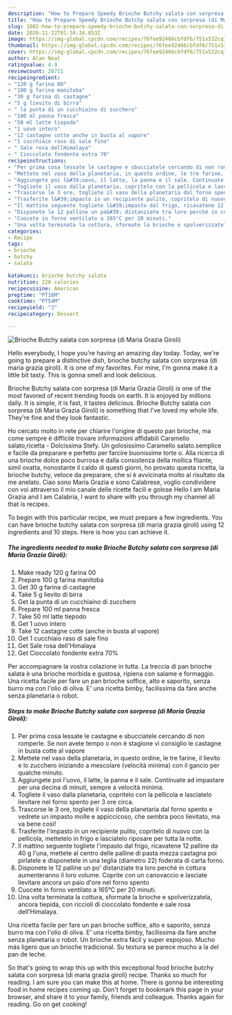 ```yaml
---
description: "How to Prepare Speedy Brioche Butchy salata con sorpresa (di Maria Grazia Giroli)"
title: "How to Prepare Speedy Brioche Butchy salata con sorpresa (di Maria Grazia Giroli)"
slug: 1602-how-to-prepare-speedy-brioche-butchy-salata-con-sorpresa-di-maria-grazia-giroli
date: 2020-11-22T01:34:34.853Z
image: https://img-global.cpcdn.com/recipes/76fee92466cbfdf6/751x532cq70/brioche-butchy-salata-con-sorpresa-di-maria-grazia-giroli-recipe-main-photo.jpg
thumbnail: https://img-global.cpcdn.com/recipes/76fee92466cbfdf6/751x532cq70/brioche-butchy-salata-con-sorpresa-di-maria-grazia-giroli-recipe-main-photo.jpg
cover: https://img-global.cpcdn.com/recipes/76fee92466cbfdf6/751x532cq70/brioche-butchy-salata-con-sorpresa-di-maria-grazia-giroli-recipe-main-photo.jpg
author: Alan Neal
ratingvalue: 4.9
reviewcount: 20711
recipeingredient:
- "120 g farina 00"
- "100 g farina manitoba"
- "30 g farina di castagne"
- "5 g lievito di birra"
- " la punta di un cucchiaino di zucchero"
- "100 ml panna fresca"
- "50 ml latte tiepodo"
- "1 uovo intero"
- "12 castagne cotte anche in busta al vapore"
- "1 cucchiaio raso di sale fino"
- " Sale rosa dellHimalaya"
- " Cioccolato fondente extra 70"
recipeinstructions:
- "Per prima cosa lessate le castagne e sbucciatele cercando di non romperle. Se non avete tempo o non è stagione vi consiglio le castagne in busta cotte al vapore"
- "Mettete nel vaso della planetaria, in questo ordine, le tre farine, il lievito e lo zucchero iniziando a mescolare (velocità minima) con il gancio per qualche minuto."
- "Aggiungete poi l&#39;uovo, il latte, la panna e il sale. Continuate ad impastare per una decina di minuti, sempre a velocità minima."
- "Togliete il vaso dalla planetaria, copritelo con la pellicola e lasciatelo lievitare nel forno spento per 3 ore circa."
- "Trascorse le 3 ore, togliete il vaso della planetaria dal forno spento e vedrete un impasto molle e appiccicoso, che sembra poco lievitato, ma va bene così!"
- "Trasferite l&#39;impasto in un recipiente pulito, copritelo di nuovo con la pellicola, mettetelo in frigo e lasciatelo riposare per tutta la notte."
- "Il mattino seguente togliete l&#39;impasto dal frigo, ricavatene 12 palline da 40 g l&#39;una, mettete al centro delle palline di pasta mezza castagna poi pirlatele e disponetele in una teglia (diametro 22) foderata di carta forno."
- "Disponete le 12 palline un po&#39; distanziate tra loro perché in cottura aumenteranno il loro volume. Coprite con un canovaccio e lasciate lievitare ancora un paio d&#39;ore nel forno spento"
- "Cuocete in forno ventilato a 165°C per 20 minuti."
- "Una volta terminata la cottura, sformate la brioche e spolverizzatela, ancora tiepida, con riccioli di cioccolato fondente e sale rosa dell&#39;Himalaya."
categories:
- Recipe
tags:
- brioche
- butchy
- salata

katakunci: brioche butchy salata 
nutrition: 228 calories
recipecuisine: American
preptime: "PT16M"
cooktime: "PT54M"
recipeyield: "3"
recipecategory: Dessert

---
```



![Brioche Butchy salata con sorpresa (di Maria Grazia Giroli)](https://img-global.cpcdn.com/recipes/76fee92466cbfdf6/751x532cq70/brioche-butchy-salata-con-sorpresa-di-maria-grazia-giroli-recipe-main-photo.jpg)

Hello everybody, I hope you're having an amazing day today. Today, we're going to prepare a distinctive dish, brioche butchy salata con sorpresa (di maria grazia giroli). It is one of my favorites. For mine, I'm gonna make it a little bit tasty. This is gonna smell and look delicious.

Brioche Butchy salata con sorpresa (di Maria Grazia Giroli) is one of the most favored of recent trending foods on earth. It is enjoyed by millions daily. It is simple, it is fast, it tastes delicious. Brioche Butchy salata con sorpresa (di Maria Grazia Giroli) is something that I've loved my whole life. They're fine and they look fantastic.

Ho cercato molto in rete per chiarire l&#39;origine di questo pan brioche, ma come sempre è difficile trovare informazioni affidabili Caramello salato,ricetta - Dolcissima Stefy. Un golosissimo Caramello salato.semplice e facile da preparare e perfetto per farcire buonissime torte o. Alla ricerca di una brioche dolce poco burrosa e dalla consistenza della mollica filante, simil ovatta, nonostante il caldo di questi giorni, ho provato questa ricetta, la brioche butchy, veloce da preparare, che si è avvicinata molto al risultato da me anelato. Ciao sono Maria Grazia e sono Calabrese, voglio condividere con voi attraverso il mio canale delle ricette facili e golose Hello I am Maria Grazia and I am Calabria, I want to share with you through my channel all that is recipes.


To begin with this particular recipe, we must prepare a few ingredients. You can have brioche butchy salata con sorpresa (di maria grazia giroli) using 12 ingredients and 10 steps. Here is how you can achieve it.

<!--inarticleads1-->

##### The ingredients needed to make Brioche Butchy salata con sorpresa (di Maria Grazia Giroli):

1. Make ready 120 g farina 00
1. Prepare 100 g farina manitoba
1. Get 30 g farina di castagne
1. Take 5 g lievito di birra
1. Get  la punta di un cucchiaino di zucchero
1. Prepare 100 ml panna fresca
1. Take 50 ml latte tiepodo
1. Get 1 uovo intero
1. Take 12 castagne cotte (anche in busta al vapore)
1. Get 1 cucchiaio raso di sale fino
1. Get  Sale rosa dell&#39;Himalaya
1. Get  Cioccolato fondente extra 70%


Per accompagnare la vostra colazione in tutta. La treccia di pan brioche salata è una brioche morbida e gustosa, ripiena con salame e formaggio. Una ricetta facile per fare un pan brioche soffice, alto e saporito, senza burro ma con l&#39;olio di oliva. E&#39; una ricetta bimby, facilissima da fare anche senza planetaria o robot. 

<!--inarticleads2-->

##### Steps to make Brioche Butchy salata con sorpresa (di Maria Grazia Giroli):

1. Per prima cosa lessate le castagne e sbucciatele cercando di non romperle. Se non avete tempo o non è stagione vi consiglio le castagne in busta cotte al vapore
1. Mettete nel vaso della planetaria, in questo ordine, le tre farine, il lievito e lo zucchero iniziando a mescolare (velocità minima) con il gancio per qualche minuto.
1. Aggiungete poi l&#39;uovo, il latte, la panna e il sale. Continuate ad impastare per una decina di minuti, sempre a velocità minima.
1. Togliete il vaso dalla planetaria, copritelo con la pellicola e lasciatelo lievitare nel forno spento per 3 ore circa.
1. Trascorse le 3 ore, togliete il vaso della planetaria dal forno spento e vedrete un impasto molle e appiccicoso, che sembra poco lievitato, ma va bene così!
1. Trasferite l&#39;impasto in un recipiente pulito, copritelo di nuovo con la pellicola, mettetelo in frigo e lasciatelo riposare per tutta la notte.
1. Il mattino seguente togliete l&#39;impasto dal frigo, ricavatene 12 palline da 40 g l&#39;una, mettete al centro delle palline di pasta mezza castagna poi pirlatele e disponetele in una teglia (diametro 22) foderata di carta forno.
1. Disponete le 12 palline un po&#39; distanziate tra loro perché in cottura aumenteranno il loro volume. Coprite con un canovaccio e lasciate lievitare ancora un paio d&#39;ore nel forno spento
1. Cuocete in forno ventilato a 165°C per 20 minuti.
1. Una volta terminata la cottura, sformate la brioche e spolverizzatela, ancora tiepida, con riccioli di cioccolato fondente e sale rosa dell&#39;Himalaya.


Una ricetta facile per fare un pan brioche soffice, alto e saporito, senza burro ma con l&#39;olio di oliva. E&#39; una ricetta bimby, facilissima da fare anche senza planetaria o robot. Un brioche extra fácil y super espojoso. Mucho más ligero que un brioche tradicional. Su textura se parece mucho a la del pan de leche. 

So that's going to wrap this up with this exceptional food brioche butchy salata con sorpresa (di maria grazia giroli) recipe. Thanks so much for reading. I am sure you can make this at home. There is gonna be interesting food in home recipes coming up. Don't forget to bookmark this page in your browser, and share it to your family, friends and colleague. Thanks again for reading. Go on get cooking!
